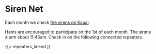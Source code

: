 # Siren Net

Each month we check
[the sirens on Kauai](http://www.kauai.gov/Government/Departments/CivilDefenseAgency/KauaiSirenLocations/tabid/78/Default.aspx).

Hams are encouraged to participate on the 1st of each month.  The
sirens alarm about 11:45am.  Check in on the following connected
repeaters.

{{> repeaters_linked }}
